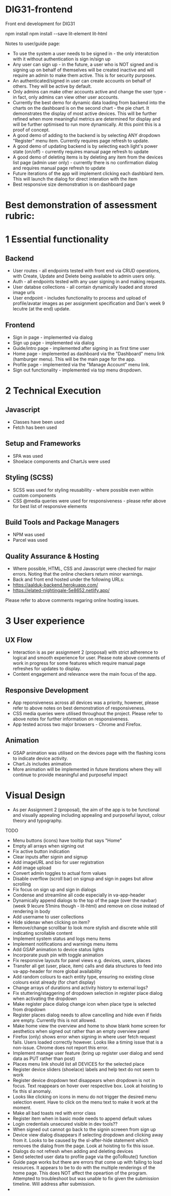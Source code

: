 # DIG31-frontend
Front end development for DIG31

npm install
npm install --save lit-element lit-html

Notes to user/guide page:
- To use the system a user needs to be signed in - the only interatction with it without authentication is sign in/sign up
- Any user can sign up - in the future, a user who is NOT signed and is signing up on behalf of themselves will be created inactive and will require an admin to make them active. This is for security purposes.
- An authenticated/signed in user can create accounts on behalf of others. They will be active by default.
- Only admins can make other accounts active and change the user type - in fact, only admins can view other user accounts.
- Currently the best demo for dynamic data loading from backend into the charts on the dashboard is on the second chart - the pie chart. It demonstrates the display of most active devices. This will be further refined when more meaningful metrics are determined for display and will be further optimised to run more dynamically. At this point this is a proof of concept.
- A good demo of adding to the backend is by selecting ANY dropdown "Register" menu item. Currently requires page refresh to update.
- A good demo of updating backend is by selecting each light's power state (on/off) - currently requires manual page refresh to update
- A good demo of deleting items is by deleting any item from the devices list page (admin user only) - currently there is no confirmation dialog and requires manual page refresh to update
- Future iterations of the app will implement clicking each dashblard item. This will launch the dialog for direct interation with the item
- Best responsive size demonstration is on dashboard page


# Best demonstration of assessment rubric:
# 1 Essential functionality

## Backend

- User routes - all endpoints tested with front end via CRUD operations, with Create, Update and Delete being available to admin users only.
- Auth - all endpoints tested with any user signing in and making requests.
- User databse collections - all contain dynamically loaded and stored image urls
- User endpoint - includes functionality to process and upload of profile/avatar images as per assignment specification and Dan's week 9 lecutre (at the end) update.

## Frontend

- Sign in page - implemented via dialog
- Sign up page - implemented via dialog
- Guide/intro page - implemented after signing in as first time user
- Home page - implemented as dashboard via the "Dashboard" menu link (hamburger menu). This will be the main page for the app.
- Profile page - implemented via the "Manage Account" menu link.
- Sign out functionality - implemented via top menu dropdown.

# 2 Technical Execution

## Javascript

- Classes have been used
- Fetch has been used

## Setup and Frameworks

- SPA was used
- Shoelace components and ChartJs were used

## Styling (SCSS)

- SCSS was used for styling reusability - where possible even within custom components
- CSS @media queries were used for responsiveness - please refer above for best list of responsive elements

## Build Tools and Package Managers

- NPM was used
- Parcel was used

## Quality Assurance & Hosting

- Where possible, HTML, CSS and Javascript were checked for major errors. Noting that the online checkers return minor warnings.
- Back and front end hosted under the following URLs:
- https://aalduk-backend.herokuapp.com/
- https://elated-nightingale-5e8652.netlify.app/

Please refer to above comments regaring online hosting issues.

# 3 User experience

## UX Flow

- Interaction is as per assignment 2 (proposal) with strict adherence to logical and smooth experience for user. Please note above comments of work in progress for some features which require manual page refreshes for updates to display.
- Content engagement and relevance were the main focus of the app.

## Responsive Development

- App reponsiveness across all devices was a priority, however, please refer to above notes on best demonstration of responsiveness.
- CSS media queries were utilised throughout the project. Please refer to above notes for further information on responsiveness.
- App tested across two major browsers - Chrome and Firefox.

## Animation

- GSAP animation was utilised on the devices page with the flashing icons to indicate device activity.
- Chart.Js includes animation
- More animation will be implemented in future iterations where they will continue to provide meaningful and purposeful impact

# Visual Design

- As per Assignment 2 (proposal), the aim of the app is to be functional and visually appealing including appealing and purposeful layout, colour theory and typography.

TODO
- Menu buttons (icons) have tooltip that says "Home"
- Empty all arrays when signing out
- Fix active button indication
- Clear inputs after signin and signup
- Add imageURL and bio for user registration
- Add image upload
- Convert admin toggles to actual form values
- Disable overflow (scroll bar) on signup and sign in pages but allow scrolling
- Fix focus on sign up and sign in dialogs
- Condense and streamline all code especially in va-app-header
- Dynamically append dialogs to the top of the page (over the navbar) (week 9 lecure 51mins though - lit-html) and remove on close instead of rendering in body
- Add username to user collections
- Hide sidenav when clicking on item?
- Remove/change scrollbar to look more stylish and discrete while still indicating scrollable content
- Implement system status and logs menu items
- Implement notifications and warnings menu items
- Add GSAP animation to device status lights
- Incorporate push pin with toggle animation
- Fix responsive layouts for panel views e.g. devices, users, places
- Transfer all get (user, place, item) calls and data structures to feed into va-app-header for more global availability
- Add random colours to each entity type, ensuring no existing close colours exist already (for chart display)
- Change arrays of durations and activity history to external logs?
- Fix stuttering/staggering of dropdown selection in register place dialog when activating the dropdown
- Make register place dialog change icon when place type is selected from dropdown
- Register places dialog needs to allow cancelling and hide even if fields are empty. Currently this is not allowed.
- Make home view the overview and home to show blank home screen for aesthetics when signed out rather than an empty overview panel
- Firefox (only) shows error when signing in where user fetch request fails. Users loaded correctly however. Looks like a timing issue that is a non-issue. Chrome does not report this error.
- Implement manage user feature (bring up register user dialog and send data as PUT rather than post)
- Places menu link should list all DEVICES for the selected place
- Register device sliders (shoelace) labels and help text do not seem to work
- Register device dropdown text disappears when dropdown is not in focus. Text reappears on hover over respective box. Look at hoisting to fix this sl anomaly.
- Looks like clicking on icons in menu do not trigger the desired menu selection event. Have to click on the menu text to make it work at the moment.
- Make all bad toasts red with error class
- Register item when in basic mode needs to append default values
- Login credentials unsecured visible in dev tools??
- When signed out cannot go back to the signin screeen from sign up
- Device view dialog disappears if selecting dropdown and clicking away from it. Looks to be caused by the sl-after-hide statement which removes the dialog from the page. Look at hoisting to fix this issue.
- Dialogs do not refresh when adding and deleting devices
- Send selected user data to profile page via the goToRoute() function
- Guide page works but there are errors that come up with failing to load resources. It appears to be to do with the multiple renderings of the home page. This does NOT affect the opeartion of the program. Attempted to troubleshoot but was unable to fix given the submission timeline. Will address after submission.
- 